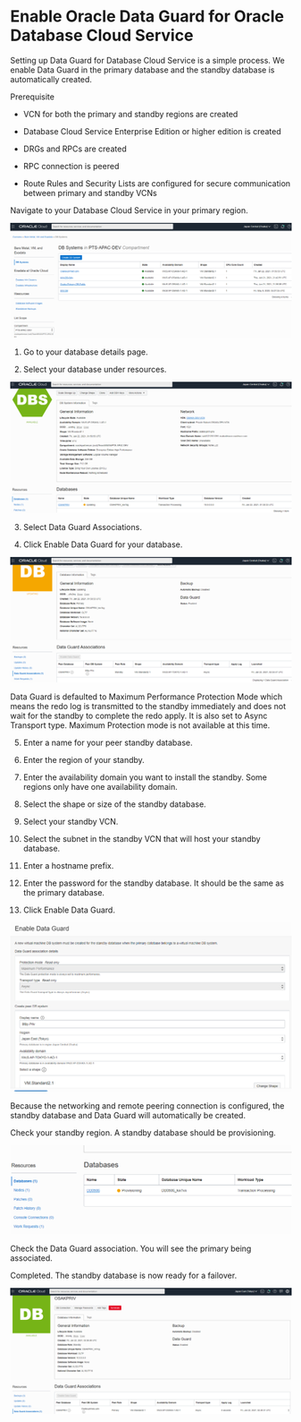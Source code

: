 

# Enable Oracle Data Guard for Oracle Database Cloud Service

Setting up Data Guard for Database Cloud Service is a simple process.  We enable Data Guard in the primary database and the standby database is automatically created.

Prerequisite

- VCN for both the primary and standby regions are created

- Database Cloud Service Enterprise Edition or higher edition is created

- DRGs and RPCs are created

- RPC connection is peered

- Route Rules and Security Lists are configured for secure communication between primary and standby VCNs


Navigate to your Database Cloud Service in your primary region.



![image-20210121190217365](./images/image-20210121190217365.png)



1. Go to your database details page.

2. Select your database under resources.




![image-20210121190255856](./images/image-20210121190255856.png)

3. Select Data Guard Associations.

4. Click Enable Data Guard for your database.



![image-20210121190326859](./images/image-20210121190326859.png)

Data Guard is defaulted to Maximum Performance Protection Mode which means the redo log is transmitted to the standby immediately and does not wait for the standby to complete the redo apply.  It is also set to Async Transport type.  Maximum Protection mode is not available at this time.

5. Enter a name for your peer standby database.

6. Enter the region of your standby.

7. Enter the availability domain you want to install the standby.  Some regions only have one availability domain.

8. Select the shape or size of the standby database.

9. Select your standby VCN.

10. Select the subnet in the standby VCN that will host your standby database.

11. Enter a hostname prefix.

12. Enter the password for the standby database.  It should be the same as the primary database.

13. Click Enable Data Guard.



![](./images/image-20210121182459418.png)



Because the networking and remote peering connection is configured, the standby database and Data Guard will automatically be created.

Check your standby region.  A standby database should be provisioning.



![dbstby-provisioning](./images/dbstby-provisioning-copy.png)



Check the Data Guard association.  You will see the primary being associated.


Completed. The standby database is now ready for a failover.



![image-20210121222339306](./images/image-20210121222339306.png)
